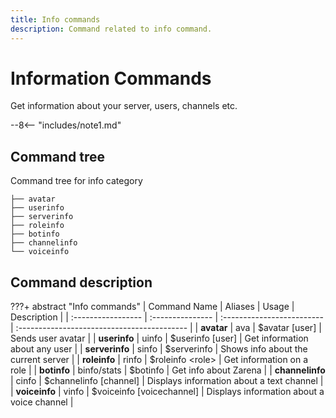 ```yaml
---
title: Info commands
description: Command related to info command.
---
```


# Information Commands
Get information about your server, users, channels etc.

--8<-- "includes/note1.md"

## Command tree
Command tree for info category

```terminal
├── avatar
├── userinfo
├── serverinfo
├── roleinfo
├── botinfo
├── channelinfo
└── voiceinfo
```

## Command description

???+ abstract "Info commands"
    | Command Name       | Aliases          | Usage                      | Description                                 |
    | :----------------- | :--------------- | :------------------------- | :------------------------------------------ |
    | **avatar**         | ava              | $avatar [user]             | Sends user avatar                           |
    | **userinfo**       | uinfo            | $userinfo [user]           | Get information about any user              |
    | **serverinfo**     | sinfo            | $serverinfo                | Shows info about the current server         |
    | **roleinfo**       | rinfo            | $roleinfo <role\>          | Get information on a role                   |
    | **botinfo**        | binfo/stats      | $botinfo                   | Get info about Zarena                       |
    | **channelinfo**    | cinfo            | $channelinfo [channel]     | Displays information about a text channel   |
    | **voiceinfo**      | vinfo            | $voiceinfo [voicechannel]  | Displays information about a voice channel  |